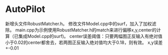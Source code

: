 # AutoPilot

新增头文件RobustMatcher.h。
修改文件Model.cpp中的surf，加入了加权滤除。
main.cpp为示例使用RobustMatcher.h的match来进行偏移x,y,center的计算（已集成Model.cpp的surf)。
center误差阈值：只要两幅图正反输入有绝对值小于0.02的center都舍去，若两图正反输入绝对值均大于0.18，则有效。
x,y误差+-0.01
